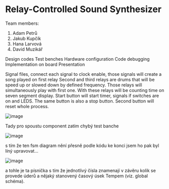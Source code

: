 # Relay-Controlled Sound Synthesizer

Team members:

1. Adam Petrů
2. Jakub Kupčík
3. Hana Larvová
4. David Muzikář

Design codes
Test benches
Hardware configuration
Code debugging
Implementation on board
Presentation

Signal files, connect each signal to clock enable, those signals will create a song played on first relay
Second and third relays are drums that will be speed up or slowed down by defined frequency. Those relays will simultaneously play with first one.
With these relays will be counting time on seven segment display. Start button will start timer, signals if switches are on and LEDS. The same button is also a stop button.
Second button will reset whole process.

![image](https://github.com/whereisderci/DE1-VHDL-task2/assets/165771404/757d180d-983b-4ae8-bd75-5e5e95284f86)

Tady pro spoustu component zatím chybý test banche 

![image](https://github.com/whereisderci/DE1-VHDL-task2/assets/165771404/86e970c3-bc22-4e0b-a2ac-fdad84a23dd7)

s tím že ten fsm diagram nění přesně podle kódu ke konci jsem ho pak byl líný upravovat... 

![image](https://github.com/whereisderci/DE1-VHDL-task2/assets/165771404/1e023bef-df65-49d4-a017-cac0af75854e)

a tohle je ta písnička s tím že jednotlivý čísla znamenají v závěru kolik se provede úderů a nějaký stanovený časový úsek Tempem (viz. global schéma). 
